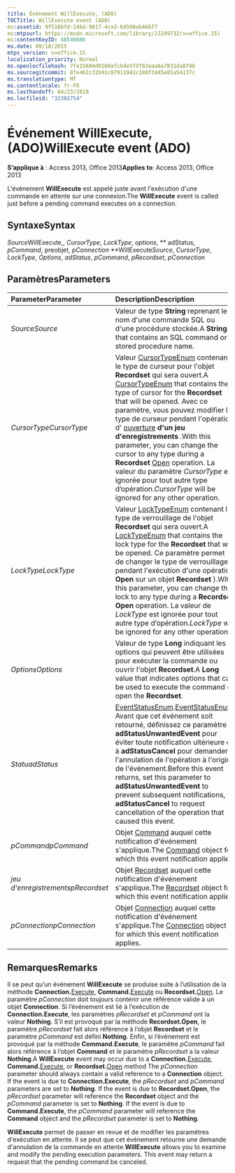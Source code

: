```yaml
---
title: Événement WillExecute, (ADO)
TOCTitle: WillExecute event (ADO)
ms:assetid: 9f516bfd-246d-9817-4ca3-64598ab466f7
ms:mtpsurl: https://msdn.microsoft.com/library/JJ249732(v=office.15)
ms:contentKeyID: 48546686
ms.date: 09/18/2015
mtps_version: v=office.15
localization_priority: Normal
ms.openlocfilehash: 7fe15604d0160afcbde5fdf02eaa6a7831da874b
ms.sourcegitcommit: 8fe462c32b91c87911942c188f3445e85a54137c
ms.translationtype: MT
ms.contentlocale: fr-FR
ms.lasthandoff: 04/23/2019
ms.locfileid: "32302754"
---
```

# <a name="willexecute-event-ado"></a><span data-ttu-id="b3c71-102">Événement WillExecute, (ADO)</span><span class="sxs-lookup"><span data-stu-id="b3c71-102">WillExecute event (ADO)</span></span>

<span data-ttu-id="b3c71-103">**S’applique à** : Access 2013, Office 2013</span><span class="sxs-lookup"><span data-stu-id="b3c71-103">**Applies to**: Access 2013, Office 2013</span></span>

<span data-ttu-id="b3c71-104">L'événement **WillExecute** est appelé juste avant l'exécution d'une commande en attente sur une connexion.</span><span class="sxs-lookup"><span data-stu-id="b3c71-104">The **WillExecute** event is called just before a pending command executes on a connection.</span></span>

## <a name="syntax"></a><span data-ttu-id="b3c71-105">Syntaxe</span><span class="sxs-lookup"><span data-stu-id="b3c71-105">Syntax</span></span>

<span data-ttu-id="b3c71-106">*Source*WillExecute,, *CursorType*, *LockType*, *options*, \*\* adStatus, *pCommand*, preobjet, *pConnection* \*\*</span><span class="sxs-lookup"><span data-stu-id="b3c71-106">WillExecute*Source*, *CursorType*, *LockType*, *Options*, *adStatus*, *pCommand*, *pRecordset*, *pConnection*</span></span>

## <a name="parameters"></a><span data-ttu-id="b3c71-107">Paramètres</span><span class="sxs-lookup"><span data-stu-id="b3c71-107">Parameters</span></span>

|<span data-ttu-id="b3c71-108">Parameter</span><span class="sxs-lookup"><span data-stu-id="b3c71-108">Parameter</span></span>|<span data-ttu-id="b3c71-109">Description</span><span class="sxs-lookup"><span data-stu-id="b3c71-109">Description</span></span>|
|:--------|:----------|
|<span data-ttu-id="b3c71-110">*Source*</span><span class="sxs-lookup"><span data-stu-id="b3c71-110">*Source*</span></span> |<span data-ttu-id="b3c71-111">Valeur de type **String** reprenant le nom d'une commande SQL ou d'une procédure stockée.</span><span class="sxs-lookup"><span data-stu-id="b3c71-111">A **String** that contains an SQL command or a stored procedure name.</span></span>|
|<span data-ttu-id="b3c71-112">*CursorType*</span><span class="sxs-lookup"><span data-stu-id="b3c71-112">*CursorType*</span></span> |<span data-ttu-id="b3c71-113">Valeur [CursorTypeEnum](cursortypeenum.md) contenant le type de curseur pour l'objet **Recordset** qui sera ouvert.</span><span class="sxs-lookup"><span data-stu-id="b3c71-113">A [CursorTypeEnum](cursortypeenum.md) that contains the type of cursor for the **Recordset** that will be opened.</span></span> <span data-ttu-id="b3c71-114">Avec ce paramètre, vous pouvez modifier le type de curseur pendant l'opération d' [ouverture](open-method-ado-recordset.md) **d'un jeu d'enregistrements** .</span><span class="sxs-lookup"><span data-stu-id="b3c71-114">With this parameter, you can change the cursor to any type during a **Recordset** [Open](open-method-ado-recordset.md) operation.</span></span> <span data-ttu-id="b3c71-115">La valeur du paramètre *CursorType* est ignorée pour tout autre type d’opération.</span><span class="sxs-lookup"><span data-stu-id="b3c71-115">*CursorType* will be ignored for any other operation.</span></span>|
|<span data-ttu-id="b3c71-116">*LockType*</span><span class="sxs-lookup"><span data-stu-id="b3c71-116">*LockType*</span></span> |<span data-ttu-id="b3c71-117">Valeur [LockTypeEnum](locktypeenum.md) contenant le type de verrouillage de l'objet **Recordset** qui sera ouvert.</span><span class="sxs-lookup"><span data-stu-id="b3c71-117">A [LockTypeEnum](locktypeenum.md) that contains the lock type for the **Recordset** that will be opened.</span></span> <span data-ttu-id="b3c71-118">Ce paramètre permet de changer le type de verrouillage pendant l'exécution d'une opération **Open** sur un objet **Recordset** ).</span><span class="sxs-lookup"><span data-stu-id="b3c71-118">With this parameter, you can change the lock to any type during a **Recordset** **Open** operation.</span></span> <span data-ttu-id="b3c71-119">La valeur de *LockType* est ignorée pour tout autre type d’opération.</span><span class="sxs-lookup"><span data-stu-id="b3c71-119">*LockType* will be ignored for any other operation.</span></span>|
|<span data-ttu-id="b3c71-120">*Options*</span><span class="sxs-lookup"><span data-stu-id="b3c71-120">*Options*</span></span> |<span data-ttu-id="b3c71-121">Valeur de type **Long** indiquant les options qui peuvent être utilisées pour exécuter la commande ou ouvrir l'objet **Recordset**.</span><span class="sxs-lookup"><span data-stu-id="b3c71-121">A **Long** value that indicates options that can be used to execute the command or open the **Recordset**.</span></span>|
|<span data-ttu-id="b3c71-122">*Statu*</span><span class="sxs-lookup"><span data-stu-id="b3c71-122">*adStatus*</span></span> |<span data-ttu-id="b3c71-123">[EventStatusEnum](eventstatusenum.md).</span><span class="sxs-lookup"><span data-stu-id="b3c71-123">[EventStatusEnum](eventstatusenum.md).</span></span> <span data-ttu-id="b3c71-124">Avant que cet événement soit retourné, définissez ce paramètre à **adStatusUnwantedEvent** pour éviter toute notification ultérieure ou à **adStatusCancel** pour demander l'annulation de l'opération à l'origine de l'événement.</span><span class="sxs-lookup"><span data-stu-id="b3c71-124">Before this event returns, set this parameter to **adStatusUnwantedEvent** to prevent subsequent notifications, or **adStatusCancel** to request cancellation of the operation that caused this event.</span></span>|
|<span data-ttu-id="b3c71-125">*pCommand*</span><span class="sxs-lookup"><span data-stu-id="b3c71-125">*pCommand*</span></span> |<span data-ttu-id="b3c71-126">Objet [Command](command-object-ado.md) auquel cette notification d'événement s'applique.</span><span class="sxs-lookup"><span data-stu-id="b3c71-126">The [Command](command-object-ado.md) object for which this event notification applies.</span></span>|
|<span data-ttu-id="b3c71-127">*jeu d'enregistrements*</span><span class="sxs-lookup"><span data-stu-id="b3c71-127">*pRecordset*</span></span> |<span data-ttu-id="b3c71-128">Objet [Recordset](recordset-object-ado.md) auquel cette notification d'événement s'applique.</span><span class="sxs-lookup"><span data-stu-id="b3c71-128">The [Recordset](recordset-object-ado.md) object for which this event notification applies.</span></span>|
|<span data-ttu-id="b3c71-129">*pConnection*</span><span class="sxs-lookup"><span data-stu-id="b3c71-129">*pConnection*</span></span> |<span data-ttu-id="b3c71-130">Objet [Connection](connection-object-ado.md) auquel cette notification d'événement s'applique.</span><span class="sxs-lookup"><span data-stu-id="b3c71-130">The [Connection](connection-object-ado.md) object for which this event notification applies.</span></span>|

## <a name="remarks"></a><span data-ttu-id="b3c71-131">Remarques</span><span class="sxs-lookup"><span data-stu-id="b3c71-131">Remarks</span></span>

<span data-ttu-id="b3c71-p104">Il se peut qu’un événement **WillExecute** se produise suite à l’utilisation de la méthode **Connection.**[Execute](https://docs.microsoft.com/office/vba/access/concepts/miscellaneous/execute-method-ado-connection), **Command.**[Execute](https://docs.microsoft.com/office/vba/access/concepts/miscellaneous/execute-method-ado-command) ou **Recordset.**[Open](open-method-ado-recordset.md). Le paramètre *pConnection* doit toujours contenir une référence valide à un objet **Connection**. Si l’événement est lié à l’exécution de **Connection.Execute**, les paramètres *pRecordset* et *pCommand* ont la valeur **Nothing**. S’il est provoqué par la méthode **Recordset.Open**, le paramètre *pRecordset* fait alors référence à l’objet **Recordset** et le paramètre *pCommand* est défini  **Nothing**. Enfin, si l’événement est provoqué par la méthode **Command.Execute**, le paramètre *pCommand* fait alors référence à l’objet **Command** et le paramètre *pRecordset* a la valeur **Nothing**.</span><span class="sxs-lookup"><span data-stu-id="b3c71-p104">A **WillExecute** event may occur due to a **Connection.**[Execute](https://docs.microsoft.com/office/vba/access/concepts/miscellaneous/execute-method-ado-connection), **Command.**[Execute](https://docs.microsoft.com/office/vba/access/concepts/miscellaneous/execute-method-ado-command), or **Recordset.**[Open](open-method-ado-recordset.md) method The *pConnection* parameter should always contain a valid reference to a **Connection** object. If the event is due to **Connection.Execute**, the *pRecordset* and *pCommand* parameters are set to **Nothing**. If the event is due to **Recordset.Open**, the *pRecordset* parameter will reference the **Recordset** object and the *pCommand* parameter is set to **Nothing**. If the event is due to **Command.Execute**, the *pCommand* parameter will reference the **Command** object and the *pRecordset* parameter is set to **Nothing**.</span></span>

<span data-ttu-id="b3c71-p105">**WillExecute** permet de passer en revue et de modifier les paramètres d'exécution en attente. Il se peut que cet événement retourne une demande d'annulation de la commande en attente.</span><span class="sxs-lookup"><span data-stu-id="b3c71-p105">**WillExecute** allows you to examine and modify the pending execution parameters. This event may return a request that the pending command be canceled.</span></span>

